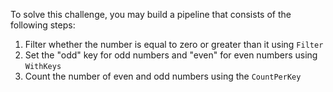 <!--
Licensed under the Apache License, Version 2.0 (the "License");
you may not use this file except in compliance with the License.
You may obtain a copy of the License at
http://www.apache.org/licenses/LICENSE-2.0
Unless required by applicable law or agreed to in writing, software
distributed under the License is distributed on an "AS IS" BASIS,
WITHOUT WARRANTIES OR CONDITIONS OF ANY KIND, either express or implied.
See the License for the specific language governing permissions and
limitations under the License.
-->

To solve this challenge, you may build a pipeline that consists of the following steps:
1. Filter whether the number is equal to zero or greater than it using `Filter`
2. Set the "odd" key for odd numbers and "even" for even numbers using `WithKeys`
3. Count the number of even and odd numbers using the `CountPerKey`